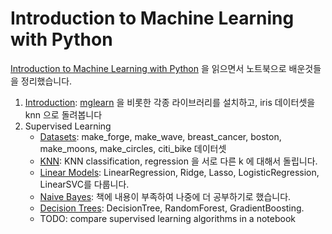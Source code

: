 # Introduction to Machine Learning with Python

[Introduction to Machine Learning with Python](https://github.com/amueller/introduction_to_ml_with_python) 을 읽으면서 노트북으로 배운것들을 정리했습니다.
1. [Introduction](notebooks/01-introduction.ipynb): [mglearn](https://github.com/amueller/introduction_to_ml_with_python/tree/master/mglearn) 을 비롯한 각종 라이브러리를 설치하고, iris 데이터셋을 knn 으로 돌려봅니다
2. Supervised Learning
    - [Datasets](notebooks/02-datasets.ipynb): make_forge, make_wave, breast_cancer, boston, make_moons, make_circles, citi_bike 데이터셋
    - [KNN](notebooks/02-knn.ipynb): KNN classification, regression 을 서로 다른 k 에 대해서 돌립니다.
    - [Linear Models](notebooks/02-linear-models.ipynb): LinearRegression, Ridge, Lasso, LogisticRegression, LinearSVC를 다룹니다.
    - [Naive Bayes](notebooks/02-naive-bayes.ipynb): 책에 내용이 부족하여 나중에 더 공부하기로 했습니다. 
    - [Decision Trees](notebooks/02-decision-tree.ipynb): DecisionTree, RandomForest, GradientBoosting.
    - TODO: compare supervised learning algorithms in a notebook
